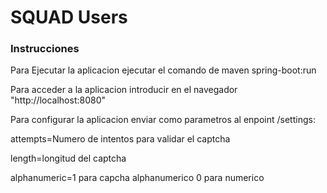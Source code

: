 # SQUAD Users

### Instrucciones

Para Ejecutar la aplicacion ejecutar el comando de maven spring-boot:run

Para acceder a la aplicacion introducir en el navegador "http://localhost:8080"

Para configurar la aplicacion enviar como parametros al enpoint /settings:

attempts=Numero de intentos para validar el captcha

length=longitud del captcha

alphanumeric=1 para capcha alphanumerico 0 para numerico





